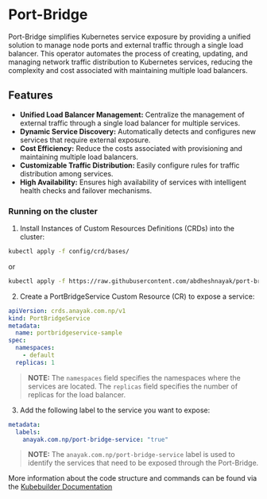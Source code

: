 # Port-Bridge

Port-Bridge simplifies Kubernetes service exposure by providing a unified solution to manage node ports and external traffic through a single load balancer. This operator automates the process of creating, updating, and managing network traffic distribution to Kubernetes services, reducing the complexity and cost associated with maintaining multiple load balancers.

## Features

- **Unified Load Balancer Management:** Centralize the management of external traffic through a single load balancer for multiple services.
- **Dynamic Service Discovery:** Automatically detects and configures new services that require external exposure.
- **Cost Efficiency:** Reduce the costs associated with provisioning and maintaining multiple load balancers.
- **Customizable Traffic Distribution:** Easily configure rules for traffic distribution among services.
- **High Availability:** Ensures high availability of services with intelligent health checks and failover mechanisms.

### Running on the cluster
1. Install Instances of Custom Resources Definitions (CRDs) into the cluster:

```sh
kubectl apply -f config/crd/bases/
```
or

```sh
kubectl apply -f https://raw.githubusercontent.com/abdheshnayak/port-bridge/main/config/crd/bases/crds.anayak.com.np_portbridgeservices.yaml
```

2. Create a PortBridgeService Custom Resource (CR) to expose a service:
    
```yaml
apiVersion: crds.anayak.com.np/v1
kind: PortBridgeService
metadata:
  name: portbridgeservice-sample
spec:
  namespaces:
    - default
  replicas: 1
```

> **NOTE:** The `namespaces` field specifies the namespaces where the services are located. The `replicas` field specifies the number of replicas for the load balancer.

3. Add the following label to the service you want to expose:

```yaml
metadata:
  labels:
    anayak.com.np/port-bridge-service: "true"
```

> **NOTE:** The `anayak.com.np/port-bridge-service` label is used to identify the services that need to be exposed through the Port-Bridge.


More information about the code structure and commands can be found via the [Kubebuilder Documentation](https://book.kubebuilder.io/introduction.html)
